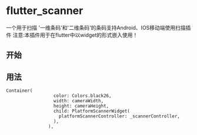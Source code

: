 # flutter_scanner

一个用于扫描 '一维条码'和'二维条码'的条码支持Android、IOS移动端使用扫描插件
注意:本插件用于在flutter中以widget的形式嵌入使用！

## 开始

## 用法
```
Container(
                  color: Colors.black26,
                  width: cameraWidth,
                  height: cameraHeight,
                  child: PlatformScannerWidget(
                    platformScannerController: _scannerController,
                  ),
                ),
```